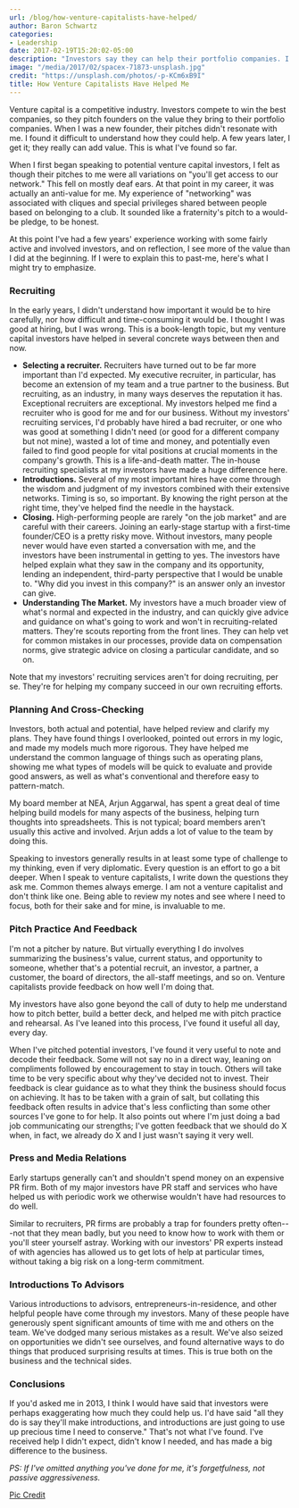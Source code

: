 ```yaml
---
url: /blog/how-venture-capitalists-have-helped/
author: Baron Schwartz
categories:
- Leadership
date: 2017-02-19T15:20:02-05:00
description: "Investors say they can help their portfolio companies. I didn't understand how at first, but now I do."
image: "/media/2017/02/spacex-71873-unsplash.jpg"
credit: "https://unsplash.com/photos/-p-KCm6xB9I"
title: How Venture Capitalists Have Helped Me
---
```


Venture capital is a competitive industry. Investors compete to win the best
companies, so they pitch founders on the value they bring to their portfolio
companies. When I was a new founder, their pitches didn't resonate with me. I
found it difficult to understand how they could help. A few years later, I get
it; they really can add value. This is what I've found so far.

<!--more-->

When I first began speaking to potential venture capital investors, I felt as
though their pitches to me were all variations on "you'll get access to our
network." This fell on mostly deaf ears. At that point in my career, it was
actually an anti-value for me. My experience of "networking" was associated with
cliques and special privileges shared between people based on belonging to a
club. It sounded like a fraternity's pitch to a would-be pledge, to be honest.

At this point I've had a few years' experience working with some fairly active
and involved investors, and on reflection, I see more of the value than I did at
the beginning.  If I were to explain this to past-me, here's what I might try to
emphasize.

### Recruiting

In the early years, I didn't understand how important it would be to hire
carefully, nor how difficult and time-consuming it would be. I thought I was
good at hiring, but I was wrong. This is a book-length topic, but my venture
capital investors have helped in several concrete ways between then and now.

- **Selecting a recruiter.** Recruiters have turned out to be far more important
  than I'd expected. My executive recruiter, in particular, has become an
  extension of my team and a true partner to the business. But recruiting, as an
  industry, in many ways deserves the reputation it has. Exceptional recruiters
  are exceptional. My investors helped me find a recruiter who is good for me
  and for our business.  Without my investors' recruiting services, I'd probably
  have hired a bad recruiter, or one who was good at something I didn't need (or
  good for a different company but not mine), wasted a lot of time and money,
  and potentially even failed to find good people for vital positions at crucial
  moments in the company's growth.  This is a life-and-death matter. The
  in-house recruiting specialists at my investors have made a huge difference
  here.
- **Introductions.** Several of my most important hires have come through the
  wisdom and judgment of my investors combined with their extensive networks.
  Timing is so, so important. By knowing the right person at the right time,
  they've helped find the needle in the haystack.
- **Closing.** High-performing people are rarely "on the job market" and are
  careful with their careers. Joining an early-stage startup with a first-time
  founder/CEO is a pretty risky move.  Without investors, many people never
  would have even started a conversation with me, and the investors have been
  instrumental in getting to yes.  The investors have helped explain what they
  saw in the company and its opportunity, lending an independent, third-party
  perspective that I would be unable to. "Why did you invest in this company?"
  is an answer only an investor can give. 
- **Understanding The Market.** My investors have a much broader view of what's
  normal and expected in the industry, and can quickly give advice and guidance
  on what's going to work and won't in recruiting-related matters. They're
  scouts reporting from the front lines. They can help vet for common mistakes
  in our processes, provide data on compensation norms, give strategic advice on
  closing a particular candidate, and so on.

Note that my investors' recruiting services aren't for doing recruiting, per se.
They're for helping my company succeed in our own recruiting efforts.

### Planning And Cross-Checking

Investors, both actual and potential, have helped review and clarify my plans.
They have found things I overlooked, pointed out errors in my logic, and made my
models much more rigorous. They have helped me understand the common language of
things such as operating plans, showing me what types of models will be quick to
evaluate and provide good answers, as well as what's conventional and therefore
easy to pattern-match.

My board member at NEA, Arjun Aggarwal, has spent a great deal of time helping
build models for many aspects of the business, helping turn thoughts into
spreadsheets. This is not typical; board members aren't usually this active and
involved. Arjun adds a lot of value to the team by doing this.

Speaking to investors generally results in at least some type of challenge to my
thinking, even if very diplomatic. Every question is an effort to go a bit
deeper. When I speak to venture capitalists, I write down the questions they ask
me. Common themes always emerge. I am not a venture capitalist and don't think
like one. Being able to review my notes and see where I need to focus, both for
their sake and for mine, is invaluable to me.

### Pitch Practice And Feedback

I'm not a pitcher by nature. But virtually everything I do involves summarizing
the business's value, current status, and opportunity to someone, whether that's
a potential recruit, an investor, a partner, a customer, the board of directors,
the all-staff meetings, and so on. Venture capitalists provide feedback on how
well I'm doing that.

My investors have also gone beyond the call of duty to help me understand how to
pitch better, build a better deck, and helped me with pitch practice and
rehearsal. As I've leaned into this process, I've found it useful all day, every
day.

When I've pitched potential investors, I've found it very useful to note and
decode their feedback. Some will not say no in a direct way, leaning on
compliments followed by encouragement to stay in touch. Others will take time to
be very specific about why they've decided not to invest. Their feedback is
clear guidance as to what they think the business should focus on achieving. It
has to be taken with a grain of salt, but collating this feedback often results
in advice that's less conflicting than some other sources I've gone
to for help. It also points out where I'm just doing a bad job communicating our
strengths; I've gotten feedback that we should do X when, in fact, we already do
X and I just wasn't saying it very well.

### Press and Media Relations

Early startups generally can't and shouldn't spend money on an expensive PR
firm. Both of my major investors have PR staff and services who have helped us
with periodic work we otherwise wouldn't have had resources to do well.

Similar to recruiters, PR firms are probably a trap for founders pretty
often---not that they mean badly, but you need to know how to work with them or
you'll steer yourself astray. Working with our investors' PR experts instead of
with agencies has allowed us to get lots of help at particular times, without
taking a big risk on a long-term commitment.

### Introductions To Advisors

Various introductions to advisors, entrepreneurs-in-residence, and other helpful
people have come through my investors. Many of these people have generously
spent significant amounts of time with me and others on the team. We've dodged
many serious mistakes as a result. We've also seized on opportunities we didn't
see ourselves, and found alternative ways to do things that produced surprising
results at times. This is true both on the business and the technical sides.

### Conclusions

If you'd asked me in 2013, I think I would have said that investors were perhaps
exaggerating how much they could help us. I'd have said "all they do is say
they'll make introductions, and introductions are just going to use up precious
time I need to conserve." That's not what I've found.  I've received help I
didn't expect, didn't know I needed, and has made a big difference to the
business.

*PS: If I've omitted anything you've done for me, it's forgetfulness, not passive
aggressiveness.*

[Pic Credit](https://commons.wikimedia.org/wiki/File:Shuttle_Carrier_Aircraft_diagram.svg)
